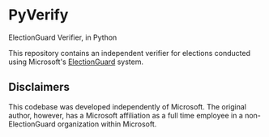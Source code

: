 # PyVerify
ElectionGuard Verifier, in Python

This repository contains an independent verifier for elections conducted using Microsoft's [ElectionGuard](https://github.com/microsoft/electionguard) system.

## Disclaimers

This codebase was developed independently of Microsoft. The original author, however, has a Microsoft affiliation as a full time employee in a non-ElectionGuard organization within Microsoft.
